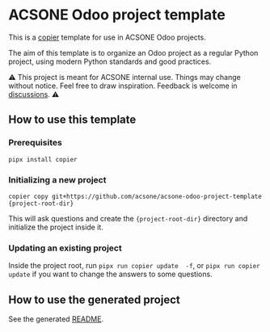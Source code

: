 # ACSONE Odoo project template

This is a [copier](https://pypi.org/project/copier/) template for use in ACSONE Odoo projects.

The aim of this template is to organize an Odoo project as a regular Python project,
using modern Python standards and good practices.

⚠️ This project is meant for ACSONE internal use. Things may change without notice. Feel
free to draw inspiration. Feedback is welcome in
[discussions](https://github.com/acsone/acsone-odoo-project-template/discussions). ⚠️

## How to use this template

### Prerequisites

`pipx install copier`

### Initializing a new project

`copier copy git+https://github.com/acsone/acsone-odoo-project-template {project-root-dir}`

This will ask questions and create the `{project-root-dir}` directory and initialize the
project inside it.

### Updating an existing project

Inside the project root, run `pipx run copier update  -f`, or `pipx run copier update` if you want to
change the answers to some questions.

## How to use the generated project

See the generated [README](src/README.md.jinja).
